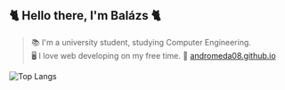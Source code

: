 ## 🐈 Hello there, I'm Balázs 🐈
> 📚 I'm a university student, studying Computer Engineering.  
> 🖥️ I love web developing on my free time.
> 🔗 [andromeda08.github.io](https://andromeda08.github.io/)

![Top Langs](https://github-readme-stats.vercel.app/api/top-langs/?username=Andromeda08&layout=compact&hide=assembly)

